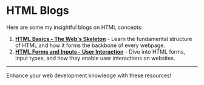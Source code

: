 # HTML Blogs

Here are some my insightful blogs on HTML concepts:

1. **[HTML Basics - The Web's Skeleton](https://renilpatel.hashnode.dev/html-basics-the-webs-skeleton)** - Learn the fundamental structure of HTML and how it forms the backbone of every webpage.
2. **[HTML Forms and Inputs - User Interaction](https://renilpatel.hashnode.dev/html-forms-and-inputs-user-interaction)** - Dive into HTML forms, input types, and how they enable user interactions on websites.

---
Enhance your web development knowledge with these resources!
